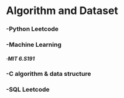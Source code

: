 <head> 
  <h1> Algorithm and Dataset </h1>
</head>

<h3> -Python Leetcode </h3>
<h3> -Machine Learning</h3>
<h5> ·MIT 6.S191</h5>
<h3> -C algorithm & data structure </h3>
<h3> -SQL Leetcode</h3>
